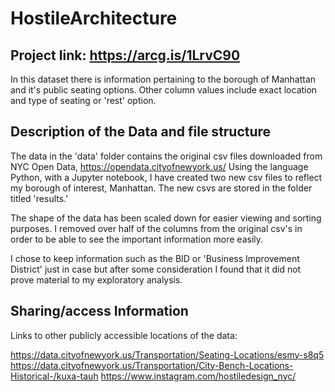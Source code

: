 # HostileArchitecture

Project link: https://arcg.is/1LrvC90
---

In this dataset there is information pertaining to the borough of Manhattan and it's public seating options. Other column values include exact location and type of seating or 'rest' option. 


## Description of the Data and file structure

The data in the 'data' folder contains the original csv files downloaded from NYC Open Data, https://opendata.cityofnewyork.us/
Using the language Python, with a Jupyter notebook, I have created two new csv files to reflect my borough of interest, Manhattan. The new csvs are stored in the folder titled 'results.'

The shape of the data has been scaled down for easier viewing and sorting purposes. I removed over half of the columns from the original csv's in order to be able to see the important information more easily. 

I chose to keep information such as the BID or 'Business Improvement District' just in case but after some consideration  I found that it did not prove material to my exploratory analysis. 

## Sharing/access Information

Links to other publicly accessible locations of the data:

https://data.cityofnewyork.us/Transportation/Seating-Locations/esmy-s8q5
https://data.cityofnewyork.us/Transportation/City-Bench-Locations-Historical-/kuxa-tauh
https://www.instagram.com/hostiledesign_nyc/
